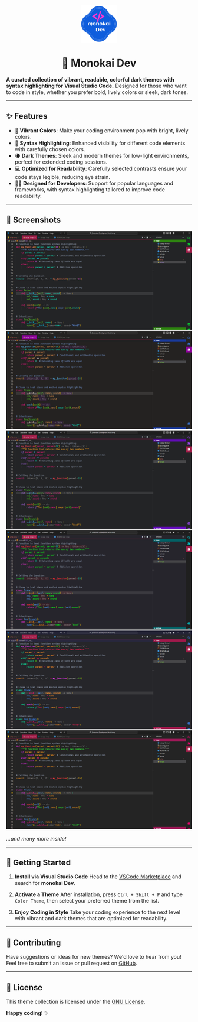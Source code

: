 
<div style="display: flex; justify-content: center;">
  <img src="./images/logo.png" alt="Logo" width="100" height="100">
</div>


<h1 style="display: flex; justify-content: center;">
                                          🌈 Monokai Dev
</h1>

**A curated collection of vibrant, readable, colorful dark themes with syntax highlighting for Visual Studio Code.** Designed for those who want to code in style, whether you prefer bold, lively colors or sleek, dark tones.

---

## ✨ Features


- 🎨 **Vibrant Colors**: Make your coding environment pop with bright, lively colors.
- 🔦 **Syntax Highlighting**: Enhanced visibility for different code elements with carefully chosen colors.
- 🌘  **Dark Themes**: Sleek and modern themes for low-light environments, perfect for extended coding sessions.
- 💻 **Optimized for Readability**: Carefully selected contrasts ensure your code stays legible, reducing eye strain.
- 🧑‍💻 **Designed for Developers**: Support for popular languages and frameworks, with syntax highlighting tailored to improve code readability.

---


## 📸 Screenshots

<!-- <div> -->
![ ](./images/Screenshot%202024-10-08%20022224.png)
![ ](./images/Screenshot%202024-10-08%20022304.png)
![ ](./images/Screenshot%202024-10-08%20022336.png)
![ ](./images/Screenshot%202024-10-08%20022406.png)
![ ](./images/Screenshot%202024-10-08%20022420.png)
![ ](./images/Screenshot%202024-10-08%20022434.png)
<!-- </div> -->

*...and many more inside!*

---

## 🚀 Getting Started

1. **Install via Visual Studio Code**
   Head to the [VSCode Marketplace](https://marketplace.visualstudio.com/) and search for **monokai Dev**.

2. **Activate a Theme**
   After installation, press `Ctrl + Shift + P` and type `Color Theme`, then select your preferred theme from the list.

3. **Enjoy Coding in Style**
   Take your coding experience to the next level with vibrant and dark themes that are optimized for readability.

---

## 🤝 Contributing

Have suggestions or ideas for new themes? We'd love to hear from you!
Feel free to submit an issue or pull request on [GitHub](https://github.com/techtrigon/monokai-Dev/).

---

## 📜 License

This theme collection is licensed under the [GNU License](./LICENSE.txt).


**Happy coding!** ✨

